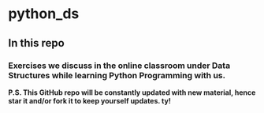 # python_ds

## In this repo 
### Exercises we discuss in the online classroom under Data Structures while learning Python Programming with us.

__P.S. This GitHub repo will be constantly updated with new material, hence star it and/or fork it to keep yourself updates. ty!__
